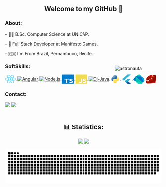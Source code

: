 <div align="center">
 <h2>Welcome to my GitHub 🚀</h2>
 
 <div align="left">
 
  
 <div style="display: inline_block">
   <h3> About: </h3>
   <p>- 👨‍💻 B.Sc. Computer Science at UNICAP.</p>
  <a href="https://portfolio.djalmahenry.com/">
   <img alt="astronauta" src="https://portfolio.djalmahenry.com/assets/dj-dev-illustration.png" width="30%" align="right" style="margin-top: 80px">
   </a
   <p>- 💼 Full Stack Developer at Manifesto Games.</p>
   <p>- 🇧🇷  I'm From Brazil, Pernambuco, Recife.</p>
 </div>

 <div style="display: inline_block">
  <h3> SoftSkills: </h3>
  <a href="https://github.com/DjalmaHenry">
   <img align="center" alt="React" height="30" width="35" src="https://raw.githubusercontent.com/devicons/devicon/master/icons/react/react-original.svg">
   <img align="center" alt="Angular" height="30" width="35" src="https://cdn.worldvectorlogo.com/logos/angular-icon.svg">
   <img align="center" alt="Node.js" height="30" width="30" src="https://cdn.worldvectorlogo.com/logos/nodejs-icon.svg">
   <img align="center" alt="TS" height="30" width="40" src="https://raw.githubusercontent.com/devicons/devicon/master/icons/typescript/typescript-plain.svg">
   <img align="center" alt="JS" height="30" width="40" src="https://raw.githubusercontent.com/devicons/devicon/master/icons/javascript/javascript-plain.svg">
   <img align="center" alt="Dj-Java" height="30" width="40" src="https://user-images.githubusercontent.com/45500812/120865135-d0c5f300-c563-11eb-8ada-ad2e3e4eb923.png"> 
   <img align="center" alt="Python" height="30" width="30" src="https://raw.githubusercontent.com/devicons/devicon/master/icons/python/python-original.svg">
   <img align="center" alt="Flutter" height="30" width="35" src="https://raw.githubusercontent.com/devicons/devicon/master/icons/flutter/flutter-original.svg">
   <img align="center" alt="Dart" height="30" width="35" src="https://raw.githubusercontent.com/devicons/devicon/master/icons/dart/dart-original.svg">
   <img align="center" alt="Ruby" height="30" width="35" src="https://raw.githubusercontent.com/devicons/devicon/master/icons/ruby/ruby-original.svg">
  </a>
 </div> 
 
<div style="display: inline_block">
  <h3> Contact: </h3>
  <a href="https://www.linkedin.com/in/djalma-henrique-b17aa6199/" target="_blank"><img src="https://img.shields.io/badge/-LinkedIn-%230077B5?style=for-the-badge&logo=linkedin&logoColor=white" target="_blank"></a> 
  <a href = "mailto: djalmahenry@outlook.com"><img src="https://img.shields.io/badge/-email-%23333?style=for-the-badge&logo=gmail&logoColor=white" target="_blank"></a>
</div>
</div>

<div style="display: inline_block" align="center"><br>
  <h2> 📊 Statistics: </h2>
  <a href="https://github.com/DjalmaHenry">
    <img height="180em" src="https://github-readme-stats.vercel.app/api/top-langs/?username=DjalmaHenry&layout=compact&langs_count=16&theme=dracula"/>
    <img height="180em" src="https://github-readme-stats.vercel.app/api?username=DjalmaHenry&show_icons=true&theme=dracula&include_all_commits=true&count_private=true"/>
   
![Snake animation](https://github.com/DjalmaHenry/djalmahenry/blob/output/github-contribution-grid-snake.svg)
  </a>
 </div>
</div>
